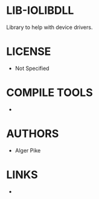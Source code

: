# LIB-IOLIBDLL
Library to help with device drivers. 

LICENSE
===============
* Not Specified

COMPILE TOOLS
===============
* 
 
AUTHORS
===============
* Alger Pike

LINKS
===============
* 


